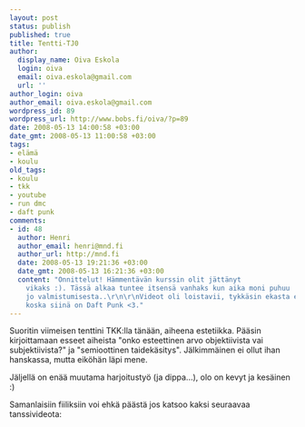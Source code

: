 ```yaml
---
layout: post
status: publish
published: true
title: Tentti-TJ0
author:
  display_name: Oiva Eskola
  login: oiva
  email: oiva.eskola@gmail.com
  url: ''
author_login: oiva
author_email: oiva.eskola@gmail.com
wordpress_id: 89
wordpress_url: http://www.bobs.fi/oiva/?p=89
date: 2008-05-13 14:00:58 +03:00
date_gmt: 2008-05-13 11:00:58 +03:00
tags:
- elämä
- koulu
old_tags:
- koulu
- tkk
- youtube
- run dmc
- daft punk
comments:
- id: 48
  author: Henri
  author_email: henri@mnd.fi
  author_url: http://mnd.fi
  date: 2008-05-13 19:21:36 +03:00
  date_gmt: 2008-05-13 16:21:36 +03:00
  content: "Onnittelut! Hämmentävän kurssin olit jättänyt
    vikaks :). Tässä alkaa tuntee itsensä vanhaks kun aika moni puhuu
    jo valmistumisesta..\r\n\r\nVideot oli loistavii, tykkäsin ekasta enempi
    koska siinä on Daft Punk <3."
---
```

<p>Suoritin viimeisen tenttini TKK:lla tänään, aiheena estetiikka. Pääsin kirjoittamaan esseet aiheista "onko esteettinen arvo objektiivista vai subjektiivista?" ja "semioottinen taidekäsitys". Jälkimmäinen ei ollut ihan hanskassa, mutta eiköhän läpi mene.</p>
<p>Jäljellä on enää muutama harjoitustyö (ja dippa...), olo on kevyt ja kesäinen :)</p>
<p>Samanlaisiin fiiliksiin voi ehkä päästä jos katsoo kaksi seuraavaa tanssivideota:</p>
<p><object classid="clsid:d27cdb6e-ae6d-11cf-96b8-444553540000" width="425" height="350" codebase="http://download.macromedia.com/pub/shockwave/cabs/flash/swflash.cab#version=6,0,40,0"><param name="src" value="https://www.youtube.com/v/339ixMtHrVk" /><embed type="application/x-shockwave-flash" width="425" height="350" src="https://www.youtube.com/v/339ixMtHrVk"/></object></p>
<p><object classid="clsid:d27cdb6e-ae6d-11cf-96b8-444553540000" width="425" height="350" codebase="http://download.macromedia.com/pub/shockwave/cabs/flash/swflash.cab#version=6,0,40,0"><param name="src" value="https://www.youtube.com/v/KoQb8vb4blA" /><embed type="application/x-shockwave-flash" width="425" height="350" src="https://www.youtube.com/v/KoQb8vb4blA"/></object></p>

